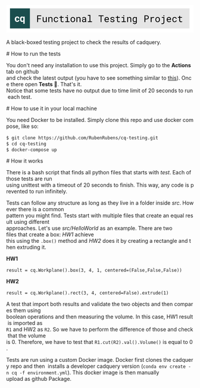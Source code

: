 ![](logo/cq_testing.svg)

A black-boxed testing project to check the results of cadquery.

# How to run the tests

You don't need any installation to use this project. Simply go to the **Actions** tab on github
and check the latest output (you have to see something similar to [this](https://github.com/RubenRubens/cq-testing/runs/1687693936?check_suite_focus=true)). Once there open **Tests 🧪**. That's it.
Notice that some tests have no output due to time limit of 20 seconds to run each test.

# How to use it in your local machine

You need Docker to be installed. Simply clone this repo and use docker compose, like so:

```
$ git clone https://github.com/RubenRubens/cq-testing.git
$ cd cq-testing
$ docker-compose up
```

# How it works

There is a bash script that finds all python files that starts with _test_. Each of those tests are run
using unittest with a timeout of 20 seconds to finish. This way, any code is prevented to run infinitely.

Tests can follow any structure as long as they live in a folder inside _src_. However there is a common
pattern you might find. Tests start with multiple files that create an equal result using different
approaches. Let's use _src/HelloWorld_ as an example. There are two files that create a box: _HW1_ achieve
this using the `.box()` method and _HW2_ does it by creating a rectangle and then extruding it.

**HW1**

```
result = cq.Workplane().box(3, 4, 1, centered=(False,False,False))
```
**HW2**

```
result = cq.Workplane().rect(3, 4, centered=False).extrude(1)
```

A test that import both results and validate the two objects and then compares them using
boolean operations and then measuring the volume. In this case, HW1 result is imported as
`R1` and HW2 as `R2`. So we have to perform the difference of those and check that the volume
is 0. Therefore, we have to test that `R1.cut(R2).val().Volume()` is equal to 0.

Tests are run using a custom Docker image. Docker first clones the cadquery repo and then 
installs a developer cadquery version (`conda env create -n cq -f environment.yml`). This docker
image is then manually upload as github Package.
